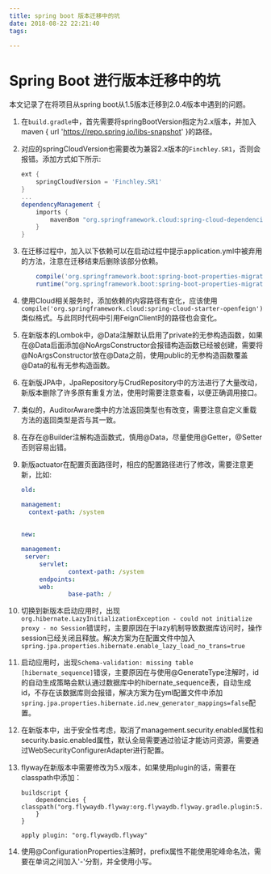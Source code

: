 ```yaml
---
title: spring boot 版本迁移中的坑
date: 2018-08-22 22:21:40
tags:

---
```


# Spring Boot 进行版本迁移中的坑

本文记录了在将项目从spring boot从1.5版本迁移到2.0.4版本中遇到的问题。

1. 在`build.gradle`中，首先需要将springBootVersion指定为2.x版本，并加入maven { url 'https://repo.spring.io/libs-snapshot' }的路径。

2. 对应的springCloudVersion也需要改为兼容2.x版本的`Finchley.SR1`，否则会报错。添加方式如下所示:

   ```gradle
   ext {
       springCloudVersion = 'Finchley.SR1'
   }
   ...
   dependencyManagement {
       imports {
           mavenBom "org.springframework.cloud:spring-cloud-dependencies:${springCloudVersion}"
       }
   }
   ```

3. 在迁移过程中，加入以下依赖可以在启动过程中提示application.yml中被弃用的方法，注意在迁移结束后删除该部分依赖。

   ```gradle
       compile('org.springframework.boot:spring-boot-properties-migrator')
       runtime("org.springframework.boot:spring-boot-properties-migrator")
   
   ```

4. 使用Cloud相关服务时，添加依赖的内容路径有变化，应该使用`compile('org.springframework.cloud:spring-cloud-starter-openfeign')`类似格式。与此同时代码中引用FeignClient时的路径也会变化。

5. 在新版本的Lombok中，@Data注解默认启用了private的无参构造函数，如果在@Data后面添加@NoArgsConstructor会报错构造函数已经被创建，需要将@NoArgsConstructor放在@Data之前，使用public的无参构造函数覆盖@Data的私有无参构造函数。

6. 在新版JPA中，JpaRepository与CrudRepository中的方法进行了大量改动，新版本删除了许多原有重复方法，使用时需要注意查看，以便正确调用接口。

7. 类似的，AuditorAware类中的方法返回类型也有改变，需要注意自定义重载方法的返回类型是否与其一致。

8. 在存在@Builder注解构造函数式，慎用@Data，尽量使用@Getter，@Setter否则容易出错。

9. 新版actuator在配置页面路径时，相应的配置路径进行了修改，需要注意更新，比如:

   

   ```yaml
   old:
   
   management:
     context-path: /system
     
     
   new:
   
   management:
   	server:
       	servlet:
         		context-path: /system
     	endpoints:
       	web:
         		base-path: /
   ```

10. 切换到新版本启动应用时，出现`org.hibernate.LazyInitializationException - could not initialize proxy - no Session`错误时，主要原因在于lazy机制导致数据库访问时，操作session已经关闭且释放。解决方案为在配置文件中加入`spring.jpa.properties.hibernate.enable_lazy_load_no_trans=true`

11. 启动应用时，出现`Schema-validation: missing table [hibernate_sequence]`错误，主要原因在与使用@GenerateType注解时，id的自动生成策略会默认通过数据库中的hibernate_sequence表，自动生成id，不存在该数据库则会报错，解决方案为在yml配置文件中添加`spring.jpa.properties.hibernate.id.new_generator_mappings=false`配置。

12. 在新版本中，出于安全性考虑，取消了management.security.enabled属性和security.basic.enabled属性，默认全局需要通过验证才能访问资源，需要通过WebSecurityConfigurerAdapter进行配置。

13. flyway在新版本中需要修改为5.x版本，如果使用plugin的话，需要在classpath中添加： 

    ```
    buildscript {
        dependencies {
    classpath("org.flywaydb.flyway:org.flywaydb.flyway.gradle.plugin:5.0.7")
    	}
    }
    
    apply plugin: "org.flywaydb.flyway"
    
    ```

14. 使用@ConfigurationProperties注解时，prefix属性不能使用驼峰命名法，需要在单词之间加入'-'分割，并全使用小写。


